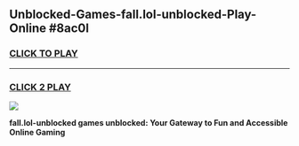 
## Unblocked-Games-fall.lol-unblocked-Play-Online #8ac0l
<h3>
<a href="https://news.freeplayer.one?title=fall.lol-unblocked&ref=3">CLICK TO PLAY</a></h3>
<hr>

<h3>
<a href="https://news.freeplayer.one?title=fall.lol-unblocked&ref=3">CLICK 2 PLAY</a>
  
</h3>

<a href="https://news.freeplayer.one?title=fall.lol-unblocked&ref=3"><img src="https://clearcache.store/games.png"></a>


**fall.lol-unblocked games unblocked: Your Gateway to Fun and Accessible Online Gaming**
